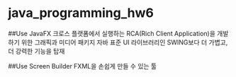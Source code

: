 # java_programming_hw6

##Use JavaFX
크로스 플랫폼에서 실행하는 RCA(Rich Client Application)을 개발하기 위한 그래픽과 미디어 패키지
자바 표준 UI 라이브러리인 SWING보다 더 가볍고, 더 강력한 기능을 탑재

##Use Screen Builder
FXML을 손쉽게 만들 수 있는 툴
